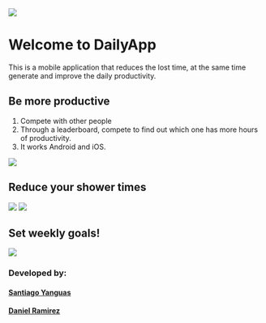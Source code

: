 <body style="display: block">
<img src="https://i.ibb.co/6Y2NLRY/Logo-Time.png">
<h1>Welcome to DailyApp</h1>

<p>This is a mobile application that reduces the lost time, at the same time generate and improve the daily productivity.</p>



<h2>Be more productive</h2>

<ol><li>Compete with other people</li>

<li>Through a leaderboard, compete to find out which one has more hours of productivity.</li>

<li>It works Android and iOS.</li>
</ol>

<img src="https://i.ibb.co/R0d8NVn/Home.png"/>
<h2>Reduce your shower times</h2>
<img src="https://i.ibb.co/yBC4bY7/Grupo-69.png"/>
<img style="position: left"src="https://i.ibb.co/L1t52HC/schedule.png"/>

<h2>Set weekly goals!</h2>
<img src="https://i.ibb.co/q73bMyg/Activities.png"/>

<h3>Developed by:</h3>
  <h4><a href="https://twitter.com/ToqYang">Santiago Yanguas</a></h4>
  <h4><a href="https://www.twitter.com/gomba662">Daniel Ramirez</a></h4>
</body>
